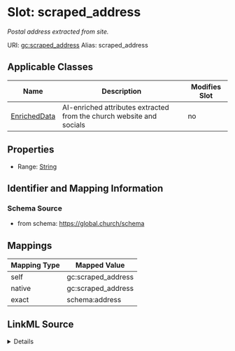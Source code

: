 

# Slot: scraped_address 


_Postal address extracted from site._





URI: [gc:scraped_address](https://global.church/schema/scraped_address)
Alias: scraped_address

<!-- no inheritance hierarchy -->





## Applicable Classes

| Name | Description | Modifies Slot |
| --- | --- | --- |
| [EnrichedData](EnrichedData.md) | AI-enriched attributes extracted from the church website and socials |  no  |






## Properties

* Range: [String](String.md)




## Identifier and Mapping Information






### Schema Source


* from schema: https://global.church/schema




## Mappings

| Mapping Type | Mapped Value |
| ---  | ---  |
| self | gc:scraped_address |
| native | gc:scraped_address |
| exact | schema:address |




## LinkML Source

<details>
```yaml
name: scraped_address
description: Postal address extracted from site.
in_subset:
- public
- enrichment
from_schema: https://global.church/schema
exact_mappings:
- schema:address
rank: 1000
alias: scraped_address
domain_of:
- EnrichedData
range: string

```
</details>